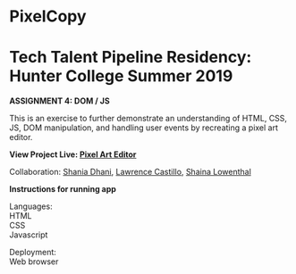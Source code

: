 # PixelCopy
<h1>Tech Talent Pipeline Residency: Hunter College Summer 2019</h1>
<p><strong>ASSIGNMENT 4: DOM / JS</strong></p>
<p>This is an exercise to further demonstrate an understanding of HTML, CSS, JS, 
DOM manipulation, and handling user events by recreating a pixel art editor.</p>

<p><strong>View Project Live: <a href="https://sdhani.github.io/PixelCopy/index.html">Pixel Art Editor</a></strong></p>

<p>Collaboration: <a href="https://github.com/sdhani">Shania Dhani</a>, 
                 <a href="https://github.com/LawrenceCastillo">Lawrence Castillo</a>, 
                 <a href="https://github.com/ShainaLowenthal">Shaina Lowenthal</a></p>

<p><strong>Instructions for running app</strong></p>
<p>Languages:<br>
          HTML<br>
          CSS<br>
          Javascript</p>
<p>Deployment:<br> 
          Web browser</p>